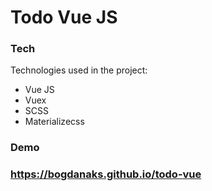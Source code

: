 # Todo Vue JS

### Tech

Technologies used in the project:

* Vue JS
* Vuex
* SCSS
* Materializecss


### Demo
### https://bogdanaks.github.io/todo-vue
